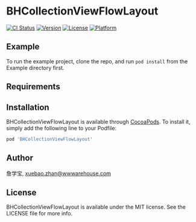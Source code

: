 # BHCollectionViewFlowLayout

[![CI Status](https://img.shields.io/travis/詹学宝/BHCollectionViewFlowLayout.svg?style=flat)](https://travis-ci.org/詹学宝/BHCollectionViewFlowLayout)
[![Version](https://img.shields.io/cocoapods/v/BHCollectionViewFlowLayout.svg?style=flat)](https://cocoapods.org/pods/BHCollectionViewFlowLayout)
[![License](https://img.shields.io/cocoapods/l/BHCollectionViewFlowLayout.svg?style=flat)](https://cocoapods.org/pods/BHCollectionViewFlowLayout)
[![Platform](https://img.shields.io/cocoapods/p/BHCollectionViewFlowLayout.svg?style=flat)](https://cocoapods.org/pods/BHCollectionViewFlowLayout)

## Example

To run the example project, clone the repo, and run `pod install` from the Example directory first.

## Requirements

## Installation

BHCollectionViewFlowLayout is available through [CocoaPods](https://cocoapods.org). To install
it, simply add the following line to your Podfile:

```ruby
pod 'BHCollectionViewFlowLayout'
```

## Author

詹学宝, xuebao.zhan@wwwarehouse.com

## License

BHCollectionViewFlowLayout is available under the MIT license. See the LICENSE file for more info.
